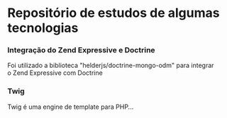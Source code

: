 # Repositório de estudos de algumas tecnologias

### Integração do Zend Expressive e Doctrine
Foi utilizado a biblioteca "helderjs/doctrine-mongo-odm" para integrar  
o Zend Expressive com Doctrine


### Twig
Twig é uma engine de template para PHP... 


